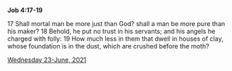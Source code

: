**Job 4:17-19**

17 Shall mortal man be more just than God? shall a man be more pure than his maker? 18 Behold, he put no trust in his servants; and his angels he charged with folly: 19 How much less in them that dwell in houses of clay, whose foundation is in the dust, which are crushed before the moth?

[Wednesday 23-June, 2021](https://t.me/s/daily_scripture)
